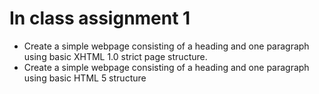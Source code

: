 # In class assignment 1
+ Create a simple webpage consisting of a heading and one paragraph using basic XHTML 1.0 strict page structure.
+ Create a simple webpage consisting of a heading and one paragraph using basic HTML 5 structure
